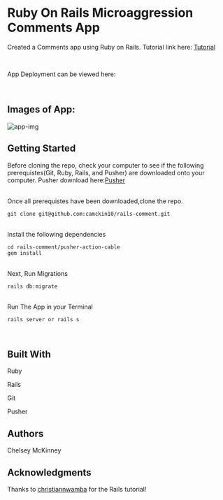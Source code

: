 # Ruby On Rails Microaggression Comments App

Created a Comments app using Ruby on Rails. 
Tutorial link here: [Tutorial](https://pusher.com/tutorials/comments-app-ruby-rails#adding-realtime-functionality-using-pusher)
 

 <br/>

 App Deployment can be viewed here: 
 <!--[app-img](link)-->
 
 <br/>

 ## Images of App:
 ![app-img](https://drive.google.com/open?id=1tuiLIDJsCXlv_wVPOMK4dtWlPLRZOTp0)
 
 
## Getting Started
Before cloning the repo, check your computer to see if the following prerequistes(Git, Ruby, Rails, and Pusher) are downloaded onto your computer. 
Pusher download here:[Pusher](https://pusher.com/docs/channels/getting_started/javascript) 

<br/>
Once all prerequistes have been downloaded,clone the repo.

``` 
git clone git@github.com:camckin10/rails-comment.git 
``` 
<br/>
Install the following dependencies

```
cd rails-comment/pusher-action-cable
gem install
```
<br/>
Next, Run Migrations

```
rails db:migrate
```
<br/>
Run The App in your Terminal

```
rails server or rails s 
```
<br/>

## Built With 
Ruby 

Rails

Git

Pusher

## Authors 
Chelsey McKinney

## Acknowledgments
Thanks to [christiannwamba](https://github.com/christiannwamba/pusher-action-cable) for the Rails tutorial! 

